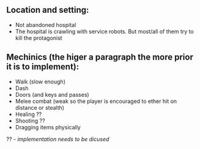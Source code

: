 ## Location and setting:

- Not abandoned hospital
- The hospital is crawling with service robots. But most/all of them try to kill the protagonist

## Mechinics (the higer a paragraph the more prior it is to implement):
- Walk (slow enough)
- Dash
- Doors (and keys and passes)
- Melee combat (weak so the player is encouraged to ether hit on distance or stealth)
- Healing ??
- Shooting ??
- Dragging items physically
 

?? - *implementation needs to be dicused* 